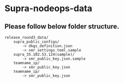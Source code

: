 # Supra-nodeops-data
##  Please follow below folder structure.
    release_round3_data/
        supra_public_configs/
            -> dkgs_definition.json
            -> smr_settings.toml.sample
        supra_35.102.53.124(sample)/
            -> smr_public_key.json.sample
        teamname_ip/
            -> smr_public_key.json
        teamname_ip/
            -> smr_public_key.json